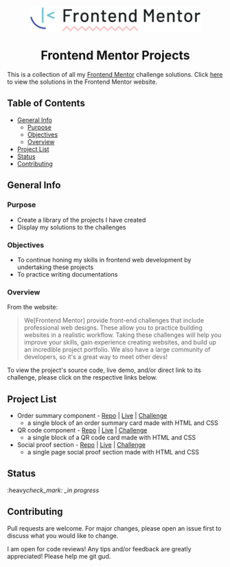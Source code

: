 <p align="center">
  <img src="./frontendmentor_logo.svg" align="center" width="400"/>
</p>

<h1 align="center">Frontend Mentor Projects</h1>

This is a collection of all my [Frontend Mentor](https://www.frontendmentor.io/) challenge solutions.
Click [here](https://www.frontendmentor.io/profile/vivian-mca/solutions) to view the solutions in the Frontend Mentor website.

## Table of Contents <!-- omit in toc -->
- [General Info](#general-info)
  - [Purpose](#purpose)
  - [Objectives](#objectives)
  - [Overview](#overview)
- [Project List](#project-list)
- [Status](#status)
- [Contributing](#contributing)
## General Info

### Purpose

- Create a library of the projects I have created
- Display my solutions to the challenges

### Objectives

- To continue honing my skills in frontend web development by undertaking these projects
- To practice writing documentations

### Overview

From the website: 
> We[Frontend Mentor] provide front-end challenges that include professional web designs. These allow you to practice building websites in a realistic workflow. Taking these challenges will help you improve your skills, gain experience creating websites, and build up an incredible project portfolio. We also have a large community of developers, so it's a great way to meet other devs!
> 
To view the project's source code, live demo, and/or direct link to its challenge, please click on the respective links below.

## Project List
- Order summary component - [Repo](https://github.com/vivian-mca/frontendmentor-projects/tree/gh-pages/Order%20summary%20component) | [Live](https://vivian-mca.github.io/frontendmentor-projects/Order%20summary%20component/) | [Challenge](https://www.frontendmentor.io/challenges/order-summary-component-QlPmajDUj)
  - a single block of an order summary card made with HTML and CSS
- QR code component - [Repo](https://github.com/vivian-mca/frontendmentor-projects/tree/gh-pages/QR%20code%20component) | [Live](https://vivian-mca.github.io/frontendmentor-challenges/QR%20code%20component/) | [Challenge](https://www.frontendmentor.io/challenges/qr-code-component-iux_sIO_H)
  - a single block of a QR code card made with HTML and CSS
- Social proof section - [Repo](https://github.com/vivian-mca/frontendmentor-projects/tree/gh-pages/Social%20proof%20section) | [Live](https://vivian-mca.github.io/frontendmentor-challenges/QR%20code%20component/) | [Challenge](https://www.frontendmentor.io/challenges/qr-code-component-iux_sIO_H)
  - a single page social proof section made with HTML and CSS

## Status

:heavy*check_mark: \_in progress*

## Contributing

Pull requests are welcome. For major changes, please open an issue first to discuss what you would like to change.

I am open for code reviews! Any tips and/or feedback are greatly appreciated! Please help me git gud.